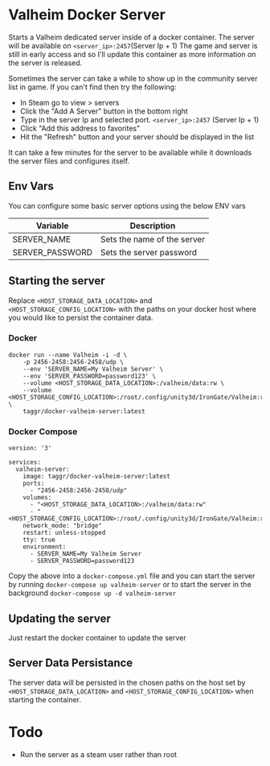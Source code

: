 # Valheim Docker Server

Starts a Valheim dedicated server inside of a docker container. The server will be available on `<server_ip>:2457`(Server Ip + 1)
The game and server is still in early access and so I'll update this container as more information on the server is released.

Sometimes the server can take a while to show up in the community server list in game. If you can't find then try the following:

* In Steam go to view > servers
* Click the "Add A Server" button in the bottom right
* Type in the server Ip and selected port. `<server_ip>:2457` (Server Ip + 1)
* Click "Add this address to favorites"
* Hit the "Refresh" button and your server should be displayed in the list

It can take a few minutes for the server to be available while it downloads the server files and configures itself.

## Env Vars

You can configure some basic server options using the below ENV vars

| Variable        | Description                 |
|-----------------|-----------------------------|
| SERVER_NAME     | Sets the name of the server |
| SERVER_PASSWORD | Sets the server password    |

## Starting the server

Replace `<HOST_STORAGE_DATA_LOCATION>` and `<HOST_STORAGE_CONFIG_LOCATION>` with the paths on your docker host where you would like to persist the container data.

### Docker

```
docker run --name Valheim -i -d \
	-p 2456-2458:2456-2458/udp \
	--env 'SERVER_NAME=My Valheim Server' \
	--env 'SERVER_PASSWORD=password123' \
	--volume <HOST_STORAGE_DATA_LOCATION>:/valheim/data:rw \
	--volume <HOST_STORAGE_CONFIG_LOCATION>:/root/.config/unity3d/IronGate/Valheim:rw \
	taggr/docker-valheim-server:latest
```

### Docker Compose

```
version: '3'

services:
  valheim-server:
    image: taggr/docker-valheim-server:latest
    ports:
      - "2456-2458:2456-2458/udp"
    volumes:
      - "<HOST_STORAGE_DATA_LOCATION>:/valheim/data:rw"
      - "<HOST_STORAGE_CONFIG_LOCATION>:/root/.config/unity3d/IronGate/Valheim:rw"
    network_mode: "bridge"
    restart: unless-stopped
    tty: true
    environment:
      - SERVER_NAME=My Valheim Server
      - SERVER_PASSWORD=password123
```

Copy the above into a `docker-compose.yml` file and you can start the server by running `docker-compose up valheim-server` or to start the server in the background `docker-compose up -d valheim-server`

## Updating the server

Just restart the docker container to update the server

## Server Data Persistance

The server data will be persisted in the chosen paths on the host set by `<HOST_STORAGE_DATA_LOCATION>` and `<HOST_STORAGE_CONFIG_LOCATION>` when starting the container.


# Todo

* Run the server as a steam user rather than root

